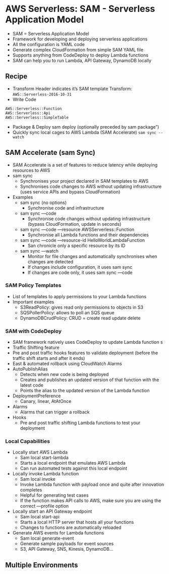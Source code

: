 # AWS Serverless: SAM - Serverless Application Model

- SAM = Serverless Application Model
- Framework for developing and deploying serverless applications
- All the configuration is YAML code
- Generate complex CloudFormation from simple SAM YAML file
- Supports anything from CodeDeploy to deploy Lambda functions
- SAM can help you to run Lambda, API Gateway, DynamoDB locally

## Recipe

- Transform Header indicates it’s SAM template
  Transform: `AWS::Serverless-2016-10-31`
- Write Code

```
AWS::Serverless::Function
AWS::Serverless::Api
AWS::Serverless::SimpleTable
```

- Package & Deploy
  sam deploy (optionally preceded by sam package”)
- Quickly sync local cages to AWS Lambda (SAM Accelerate)
  `sam sync --watch`

## SAM Accelerate (sam Sync)

- SAM Accelerate is a set of features to reduce latency while deploying resources to AWS
- sam sync
  - Synchronises your project declared in SAM templates to AWS
  - Synchronises code changes to AWS without updating infrastructure (uses service APIs and bypass CloudFormation)
- Examples
  - sam sync (no options)
    - Synchronise code and infrastructure
  - sam sync —code
    - Synchronise code changes without updating infrastructure (bypass CloudFormation, update in seconds)
  - sam sync —code —resource AWSServerless::Function
    - Synchronise all Lambda functions and their dependencies
  - sam sync —code —resource-id HelloWorldLambdaFunction
    - San chronicle only a specific resource by its ID
  - sam sync —watch
    - Monitor for file changes and automatically synchronises when changes are detected
    - If changes include configuration, it uses sam sync
    - If changes are code only, it uses sam sync —code

### SAM Policy Templates

- List of templates to apply permissions to your Lambda functions
- Important examples
  - S3ReadPolicy: gives read only permissions to objects in S3
  - SQSPollerPolicy: allows to poll an SQS queue
  - DynamoDBCrudPolicy: CRUD = create read update delete

### SAM with CodeDeploy

- SAM framework natively uses CodeDeploy to update Lambda function s
- Traffic Shifting feature
- Pre and post traffic hooks features to validate deployment (before the traffic shift starts and after it ends)
- East & automated rollback using CloudWatch Alarms
- AutoPublishAlias
  - Detects when new code is being deployed
  - Creates and publishes an updated version of that function with the latest code
  - Points the alias to the updated version of the Lambda function
- DeploymentPreference
  - Canary, linear, AtAtOnce
- Alarms
  - Alarms that can trigger a rollback
- Hooks
  - Pre and post traffic shifting Lambda functions to test your deployment

### Local Capabilities

- Locally start AWS Lambda
  - Sam local start-lambda
  - Starts a local endpoint that emulates AWS Lambda
  - Can run automated tests against this local endpoint
- Locally invoke Lambda function
  - Sam local invoke
  - Invoke Lambda function with payload once and quite after innovation completes
  - Helpful for generating test cases
  - If the function makes API calls to AWS, make sure you are using the correct —profile option
- Locally start an API Gateway endpoint
  - Sam local start-api
  - Starts a local HTTP server that hosts all your functions
  - Changes to functions are automatically reloaded
- Generate AWS events for Lambda functions
  - Sam local generate-event
  - Generate sample payloads for event sources
  - S3, API Gateway, SNS, Kinesis, DynamoDB…

## Multiple Environments

